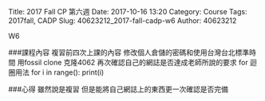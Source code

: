 Title: 2017 Fall CP 第六週
Date: 2017-10-16 13:20
Category: Course
Tags: 2017fall, CADP
Slug: 40623212_2017-fall-cadp-w6
Author: 40623212

W6

<!-- PELICAN_END_SUMMARY -->

###課程內容
複習前四次上課的內容
修改個人倉儲的密碼和使用台灣台北標準時間
用fossil clone 克隆4062 再次確認自己的網誌是否達成老師所說的要求
for 迴圈用法
for i in range():
    print(i)

###心得
雖然說是複習 但是能將自己網誌上的東西更一次確認是否完備

